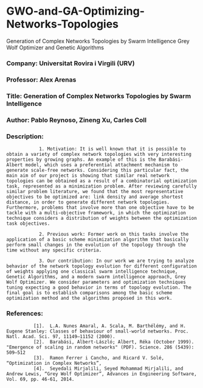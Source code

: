 # GWO-and-GA-Optimizing-Networks-Topologies
Generation of Complex Networks Topologies by Swarm Intelligence Grey Wolf Optimizer and Genetic Algorithms


### Company: Universitat Rovira i Virgili (URV)
### Professor: Alex Arenas
### Title: Generation of Complex Networks Topologies by Swarm Intelligence
### Author: Pablo Reynoso, Zineng Xu, Carles Coll


### Description: 
                1. Motivation: It is well known that it is possible to obtain a variety of complex network topologies with very interesting properties by growing graphs. An example of this is the Barabási-Albert model, which uses a preferential attachment mechanism to generate scale-free networks. Considering this particular fact, the main aim of our project is showing that similar real network topologies can be obtained as a result of a combinatorial optimization task, represented as a minimization problem. After reviewing carefully similar problem literature, we found that the most representative objectives to be optimized are: link density and average shortest distance, in order to generate different network topologies. Furthermore, problems that involve more than one objective have to be tackle with a multi-objective framework, in which the optimization technique considers a distribution of weights between the optimization task objectives.

                2. Previous work: Former work on this tasks involve the application of a basic scheme minimization algorithm that basically perform small changes in the evolution of the topology through the time without any specific criteria.

                3. Our contribution: In our work we are trying to analyze behavior of the network topology evolution for different configuration of weights applying one classical swarm intelligence technique, Genetic Algorithms, and a modern swarm intelligence approach, Grey Wolf Optimizer. We consider parameters and optimization techniques tuning expecting a good behavior in terms of topology evolution. The final goal is to establish comparisons among the basic scheme optimization method and the algorithms proposed in this work.

               
### References:  
              [1].	L.A. Nunes Amaral, A. Scala, M. Barthélémy, and H. Eugene Stanley: Classes of behaviour of small-world networks. Proc. Natl. Acad. Sci. 97, 11149–11152 (2000).
              [2].	Barabási, Albert-László; Albert, Réka (October 1999). "Emergence of scaling in random networks" (PDF). Science. 286 (5439): 509–512
              [3].	Ramon Ferrer i Cancho, and Ricard V. Solé, “Optimization in Complex Networks”, 
              [4].	Seyedali Mirjalili, Seyed Mohammad Mirjalili, and Andrew Lewis, “Grey Wolf Optimizer”, Advances in Engineering Software, Vol. 69, pp. 46-61, 2014.


